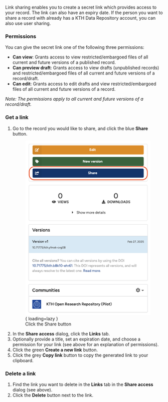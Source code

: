 Link sharing enables you to create a secret link which provides access to your record. The link can also have an expiry date. If the person you want to share a record with already has a KTH Data Repository account, you can also use user sharing.

### Permissions

You can give the secret link one of the following three permissions:

- **Can view**: Grants access to view restricted/embargoed files of all current and future versions of a published record.
- **Can preview draft**: Grants access to view drafts (unpublished records) and restricted/embargoed files of all current and future versions of a record/draft.
- **Can edit**: Grants access to edit drafts and view restricted/embargoed files of all current and future versions of a record.

*Note: The permissions apply to all current and future versions of a record/draft.*

### Get a link

1. Go to the record you would like to share, and click the blue **Share** button.
        <figure markdown="span">
        ![Share button](assets/images/share_button.png){ loading=lazy }
        <figcaption>Click the Share button</figcaption>
        </figure>
2. In the **Share access** dialog, click the **Links** tab.
3. Optionally provide a title, set an expiration date, and choose a permission for your link (see above for an explanation of permissions).
4. Click the green **Create a new link** button.
5. Click the grey **Copy link** button to copy the generated link to your clipboard.

### Delete a link

1. Find the link you want to delete in the **Links** tab in the **Share access** dialog (see above).
2. Click the **Delete** button next to the link.